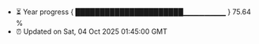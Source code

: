 - ⏳ Year progress { ██████████████████████▁▁▁▁▁▁▁▁ } 75.64 %
- ⏰ Updated on Sat, 04 Oct 2025 01:45:00 GMT

